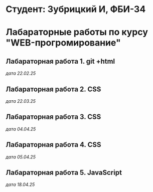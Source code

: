 # Студент: Зубрицкий И, ФБИ-34

# Лабараторные работы по курсу "WEB-прогромирование"

## Лабараторная работа 1. git +html

*дата 22.02.25*

## Лабараторная работа 2. CSS

*дата 22.03.25*

## Лабараторная работа 3. CSS

*дата 04.04.25*

## Лабараторная работа 4. CSS

*дата 05.04.25*

## Лабараторная работа 5. JavaScript

*дата 18.04.25*